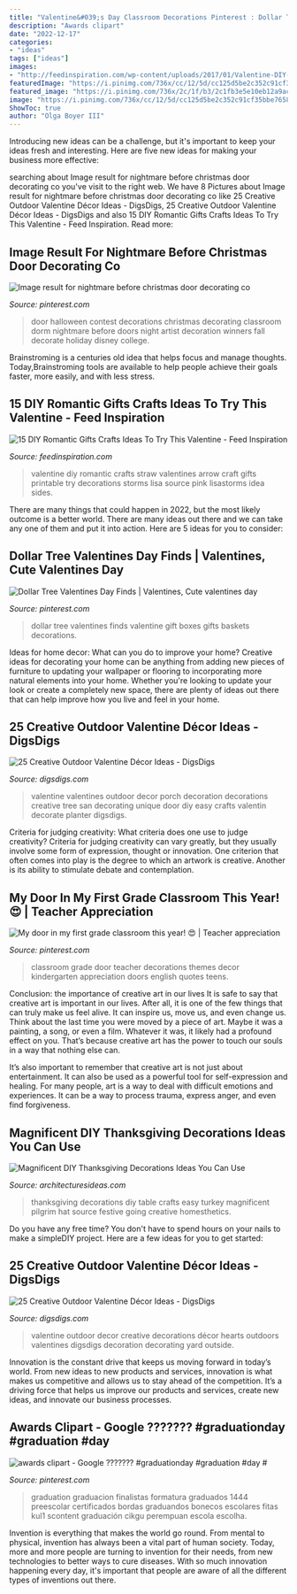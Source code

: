```yaml
---
title: "Valentine&#039;s Day Classroom Decorations Pinterest : Dollar Tree Valentines Finds Valentine Gift Boxes Gifts Baskets Decorations"
description: "Awards clipart"
date: "2022-12-17"
categories:
- "ideas"
tags: ["ideas"]
images:
- "http://feedinspiration.com/wp-content/uploads/2017/01/Valentine-DIY-Craft-Ideas.jpg"
featuredImage: "https://i.pinimg.com/736x/cc/12/5d/cc125d5be2c352c91cf35bbe7658ffcb.jpg"
featured_image: "https://i.pinimg.com/736x/2c/1f/b3/2c1fb3e5e10eb12a9ac433c407c8a694.jpg"
image: "https://i.pinimg.com/736x/cc/12/5d/cc125d5be2c352c91cf35bbe7658ffcb.jpg"
ShowToc: true
author: "Olga Boyer III"
---
```



Introducing new ideas can be a challenge, but it's important to keep your ideas fresh and interesting. Here are five new ideas for making your business more effective:

	

		
searching about Image result for nightmare before christmas door decorating co you've visit to the right web. We have 8 Pictures about Image result for nightmare before christmas door decorating co like 25 Creative Outdoor Valentine Décor Ideas - DigsDigs, 25 Creative Outdoor Valentine Décor Ideas - DigsDigs and also 15 DIY Romantic Gifts Crafts Ideas To Try This Valentine - Feed Inspiration. Read more:
		
    
## Image Result For Nightmare Before Christmas Door Decorating Co

<img loading=lazy src="https://i.pinimg.com/736x/2c/1f/b3/2c1fb3e5e10eb12a9ac433c407c8a694.jpg" onerror="this.onerror=null;this.src='https://tse2.mm.bing.net/th?id=OIP._K4Di9iLWucsC7FzHZGvCQHaJ4&amp;pid=15.1';" alt="Image result for nightmare before christmas door decorating co">

_Source: pinterest.com_

>door halloween contest decorations christmas decorating classroom dorm nightmare before doors night artist decoration winners fall decorate holiday disney college. 

	

Brainstroming is a centuries old idea that helps focus and manage thoughts. Today,Brainstroming tools are available to help people achieve their goals faster, more easily, and with less stress.

    
## 15 DIY Romantic Gifts Crafts Ideas To Try This Valentine - Feed Inspiration

<img loading=lazy src="http://feedinspiration.com/wp-content/uploads/2017/01/Valentine-DIY-Craft-Ideas.jpg" onerror="this.onerror=null;this.src='https://tse2.mm.bing.net/th?id=OIP.k6PP5gbYo5T5RCu9W7Km-QHaLA&amp;pid=15.1';" alt="15 DIY Romantic Gifts Crafts Ideas To Try This Valentine - Feed Inspiration">

_Source: feedinspiration.com_

>valentine diy romantic crafts straw valentines arrow craft gifts printable try decorations storms lisa source pink lisastorms idea sides. 

	

There are many things that could happen in 2022, but the most likely outcome is a better world. There are many ideas out there and we can take any one of them and put it into action. Here are 5 ideas for you to consider: 

    
## Dollar Tree Valentines Day Finds | Valentines, Cute Valentines Day

<img loading=lazy src="https://i.pinimg.com/736x/0f/fd/1b/0ffd1bd86b3522863136e70ec7f2b902.jpg" onerror="this.onerror=null;this.src='https://tse2.mm.bing.net/th?id=OIP.OrDHFQbbIGXMoUGqFBqv-wHaLG&amp;pid=15.1';" alt="Dollar Tree Valentines Day Finds | Valentines, Cute valentines day">

_Source: pinterest.com_

>dollar tree valentines finds valentine gift boxes gifts baskets decorations. 

	

Ideas for home decor: What can you do to improve your home?
Creative ideas for decorating your home can be anything from adding new pieces of furniture to updating your wallpaper or flooring to incorporating more natural elements into your home. Whether you're looking to update your look or create a completely new space, there are plenty of ideas out there that can help improve how you live and feel in your home.

    
## 25 Creative Outdoor Valentine Décor Ideas - DigsDigs

<img loading=lazy src="https://www.digsdigs.com/photos/creative-outdoor-valentine-decor-ideas-7-554x1044.jpg" onerror="this.onerror=null;this.src='https://tse1.mm.bing.net/th?id=OIP.8Lhm_jS19bZG5en-VVj2ZwHaN9&amp;pid=15.1';" alt="25 Creative Outdoor Valentine Décor Ideas - DigsDigs">

_Source: digsdigs.com_

>valentine valentines outdoor decor porch decoration decorations creative tree san decorating unique door diy easy crafts valentin decorate planter digsdigs. 

	

Criteria for judging creativity: What criteria does one use to judge creativity?
Criteria for judging creativity can vary greatly, but they usually involve some form of expression, thought or innovation. One criterion that often comes into play is the degree to which an artwork is creative. Another is its ability to stimulate debate and contemplation.

    
## My Door In My First Grade Classroom This Year! 😍 | Teacher Appreciation

<img loading=lazy src="https://i.pinimg.com/736x/cc/12/5d/cc125d5be2c352c91cf35bbe7658ffcb.jpg" onerror="this.onerror=null;this.src='https://tse1.mm.bing.net/th?id=OIP.59PV0IdwWJItcUgb573AKwHaJ3&amp;pid=15.1';" alt="My door in my first grade classroom this year! 😍 | Teacher appreciation">

_Source: pinterest.com_

>classroom grade door teacher decorations themes decor kindergarten appreciation doors english quotes teens. 

	

Conclusion: the importance of creative art in our lives
It is safe to say that creative art is important in our lives. After all, it is one of the few things that can truly make us feel alive. It can inspire us, move us, and even change us.
Think about the last time you were moved by a piece of art. Maybe it was a painting, a song, or even a film. Whatever it was, it likely had a profound effect on you. That’s because creative art has the power to touch our souls in a way that nothing else can.

It’s also important to remember that creative art is not just about entertainment. It can also be used as a powerful tool for self-expression and healing. For many people, art is a way to deal with difficult emotions and experiences. It can be a way to process trauma, express anger, and even find forgiveness.

    
## Magnificent DIY Thanksgiving Decorations Ideas You Can Use

<img loading=lazy src="http://architecturesideas.com/wp-content/uploads/2017/10/DIY-Thanksgiving-Decorations-4.jpg" onerror="this.onerror=null;this.src='https://tse2.mm.bing.net/th?id=OIP.Qf5IEE8C7JjyX8Y6y2MKZAHaFy&amp;pid=15.1';" alt="Magnificent DIY Thanksgiving Decorations Ideas You Can Use">

_Source: architecturesideas.com_

>thanksgiving decorations diy table crafts easy turkey magnificent pilgrim hat source festive going creative homesthetics. 

	

Do you have any free time? You don't have to spend hours on your nails to make a simpleDIY project. Here are a few ideas for you to get started: 

    
## 25 Creative Outdoor Valentine Décor Ideas - DigsDigs

<img loading=lazy src="http://www.digsdigs.com/photos/creative-outdoor-valentine-decor-ideas-4.jpg" onerror="this.onerror=null;this.src='https://tse4.mm.bing.net/th?id=OIP.THCp-d2OkiGW-_n9od8d-gHaJ4&amp;pid=15.1';" alt="25 Creative Outdoor Valentine Décor Ideas - DigsDigs">

_Source: digsdigs.com_

>valentine outdoor decor creative decorations décor hearts outdoors valentines digsdigs decoration decorating yard outside. 

	

Innovation is the constant drive that keeps us moving forward in today’s world. From new ideas to new products and services, innovation is what makes us competitive and allows us to stay ahead of the competition. It’s a driving force that helps us improve our products and services, create new ideas, and innovate our business processes.

    
## Awards Clipart - Google ??????? #graduationday #graduation #day #

<img loading=lazy src="https://i.pinimg.com/736x/78/f6/4b/78f64bb32381a2cdc79dfcc70394b939.jpg" onerror="this.onerror=null;this.src='https://tse1.mm.bing.net/th?id=OIP.3aKwXxcr5hcZsl79VnWuFQHaL4&amp;pid=15.1';" alt="awards clipart - Google ??????? #graduationday #graduation #day #">

_Source: pinterest.com_

>graduation graduacion finalistas formatura graduados 1444 preescolar certificados bordas graduandos bonecos escolares fitas kul1 scontent graduación cikgu perempuan escola escolha. 

	

Invention is everything that makes the world go round. From mental to physical, invention has always been a vital part of human society. Today, more and more people are turning to invention for their needs, from new technologies to better ways to cure diseases. With so much innovation happening every day, it's important that people are aware of all the different types of inventions out there.

